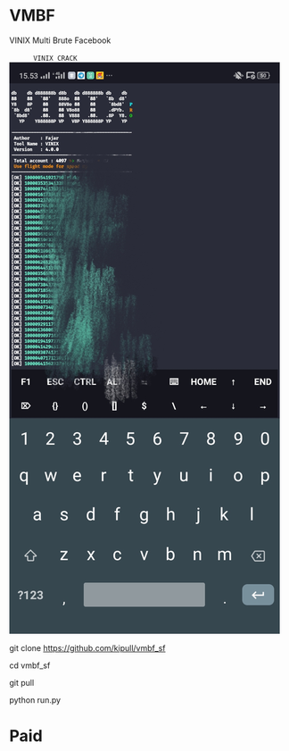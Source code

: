 # VMBF

 VINIX Multi Brute Facebook


`       VINIX CRACK     `
![Screenshot_2022-10-07-14-25-35-894_com termux](https://github.com/kipull/vmbf_sf/blob/1b171b3ede5fbf488c7045b71703193bcea3f1e9/IMG_20230213_155639.jpg)

git clone https://github.com/kipull/vmbf_sf

cd vmbf_sf

git pull

python run.py

# Paid

